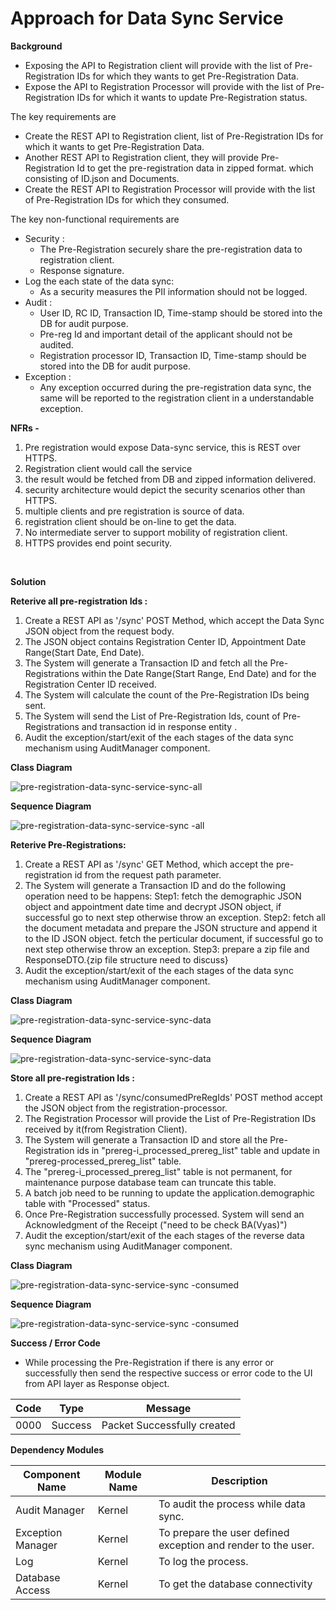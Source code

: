 # Approach for Data Sync Service

**Background**
- Exposing the API to Registration client will provide with the list of Pre-Registration IDs for which they wants to get Pre-Registration Data.
- Expose the API to Registration Processor will provide with the list of Pre-Registration IDs for which it wants to update Pre-Registration status.

The key requirements are
- Create the REST API to Registration client, list of Pre-Registration IDs for which it wants to get Pre-Registration Data.
- Another REST API to Registration client, they will provide Pre-Registration Id to get the pre-registration data in zipped format. which consisting of ID.json and Documents.
- Create the REST API to Registration Processor will provide with the list of Pre-Registration IDs for which they consumed.

The key non-functional requirements are
- Security :
    - The Pre-Registration securely share the pre-registration data to registration client.
    - Response signature.
- Log the each state of the data sync:
    -   As a security measures the PII information should not be logged.
- Audit :
    - User ID, RC ID, Transaction ID, Time-stamp should be stored into the DB for audit purpose.
    - Pre-reg Id and important detail of the applicant should not be audited.
	- Registration processor ID, Transaction ID, Time-stamp should be stored into the DB for audit purpose.
- Exception :
    -   Any exception occurred during the pre-registration data sync, the same will be reported to the registration client in a understandable exception.

	
**NFRs -**

1. Pre registration would expose Data-sync service, this is REST over HTTPS.
2. Registration client would call the service
3. the result would be fetched from DB and zipped information delivered.
4. security architecture would depict the security scenarios other than HTTPS.
5. multiple clients and pre registration is source of data.
6. registration client should be on-line to get the data.
7. No intermediate server to support mobility of registration client.
8. HTTPS provides end point security.

 

**Solution**

**Reterive all pre-registration Ids :**

1. Create a REST API as '/sync' POST Method, which accept the Data Sync JSON object from the request body.
2. The JSON object contains Registration Center ID, Appointment Date Range(Start Date, End Date).
3. The System will generate a Transaction ID and  fetch all the Pre-Registrations within the Date Range(Start Range, End Date) and for the Registration Center ID received.
4. The System will calculate the count of the Pre-Registration IDs being sent.
5. The System will send the List of Pre-Registration Ids, count of Pre-Registrations and transaction id in response entity .
6. Audit the exception/start/exit of the each stages of the data sync mechanism using AuditManager component.

**Class Diagram**

![pre-registration-data-sync-service-sync-all](_images/_class_diagram/data-sync-service.png)

**Sequence Diagram**

![pre-registration-data-sync-service-sync -all](_images/_sequence_diagram/dataSync-retrieve-all-preRegIds.png)




**Reterive Pre-Registrations:**

1. Create a REST API as '/sync' GET Method, which accept the pre-registration id from the request path parameter.
2. The System will generate a Transaction ID and do the following operation need to be happens:
	 Step1: fetch the demographic JSON object and appointment date time and decrypt JSON object, if successful go to next step otherwise throw an exception.
	 Step2: fetch all the document metadata and prepare the JSON structure and append it to the ID JSON object. fetch the perticular document, if successful go to next step otherwise throw an exception.
	 Step3: prepare a zip file and ResponseDTO.{zip file structure need to discuss}
3.   Audit the exception/start/exit of the each stages of the data sync mechanism using AuditManager component.

**Class Diagram**

![pre-registration-data-sync-service-sync-data](_images/_class_diagram/data-sync-service.png)

**Sequence Diagram**

![pre-registration-data-sync-service-sync-data](_images/_sequence_diagram/dataSync-retrieve-data.png)




**Store all pre-registration Ids :**

1. Create a REST API as '/sync/consumedPreRegIds' POST method accept the JSON object from the registration-processor.
2. The Registration Processor will provide the List of Pre-Registration IDs received by it(from Registration Client). 
3. The System will generate a Transaction ID and store all the Pre-Registration ids in "prereg-i_processed_prereg_list" table and update in "prereg-processed_prereg_list" table.
4. The "prereg-i_processed_prereg_list" table is not permanent, for maintenance purpose database team can truncate this table.
5. A batch job need to be running to update the application.demographic table with "Processed" status.
6. Once Pre-Registration successfully processed. System will send an Acknowledgment of the Receipt ("need to be check BA(Vyas)")
7. Audit the exception/start/exit of the each stages of the reverse data sync mechanism using AuditManager component.

**Class Diagram**

![pre-registration-data-sync-service-sync -consumed](_images/_class_diagram/data-sync-service-consumed.png)

**Sequence Diagram**

![pre-registration-data-sync-service-sync -consumed](_images/_sequence_diagram/dataSync-consumed-preRegId.png)


**Success / Error Code** 
   - While processing the Pre-Registration if there is any error or successfully then send the respective success or error code to the UI from API layer as  Response object.

  Code   |       Type  | Message|
-----|----------|-------------|
  0000      |             Success |   Packet Successfully created


**Dependency Modules**

Component Name | Module Name | Description | 
-----|----------|-------------|
  Audit Manager     |   Kernel        |    To audit the process while data sync.
  Exception Manager  |  Kernel     |       To prepare the user defined exception and render to the user.
  Log        |          Kernel         |   To log the process.
  Database Access   |    Kernel      |      To get the database connectivity
